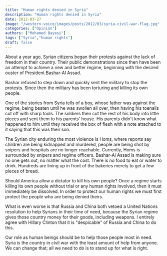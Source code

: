 ```yaml
---
title: "Human rights denied in Syria"
description: "Human rights denied in Syria"
date: 2012-03-27
image: "/western-voice/images/posts/2012/03/syria-civil-war-flag.jpg"
categories: ["Opinion"]
authors: ["Mohamed Bayasi"]
tags: ["Syria","human rights"]
draft: false
---
```

About a year ago, Syrian citizens began their protests against the lack of freedom in their country. Their public demonstrations since then have been an attempt to achieve a new and better regime, beginning with the desired ouster of President Bashar-Al Assad.

Bashar refused to step down and quickly sent the military to stop the protests. Since then the military has been torturing and killing its own people.

One of the stories from Syria tells of a boy, whose father was against the regime, being beaten until he was swollen all over, then having his toenails cut off with sharp tools. The soldiers then cut the rest of his body into little pieces and sent them to his parents' house. His parents didn't know what happened to him until they received the box of flesh with a note attached to it saying that this was their son.

The Syrian city enduring the most violence is Homs, where reports say children are being kidnapped and murdered, people are being shot by snipers and hospitals are no longer reachable. Currently, Homs is surrounded by snipers and regime officers. Bashar-Al Assad is making sure no one gets out, no matter what the cost. There is no food to eat or water to drink. Hundreds are lining up in front of the bakeries merely to get a few pieces of bread.

Should America allow a dictator to kill his own people? Once a regime starts killing its own people without trial or any human rights involved, then it must immediately be dissolved. In order to protect our human rights we must first protect the people who are being denied theirs.

What is even worse is that Russia and China both vetoed a United Nations resolution to help Syrians in their time of need, because the Syrian regime gives those country money for their goods, including weapons. I entirely agree with Hillary Clinton that it is "despicable" of Russia and China to do this.

Our role as human beings should be to help those people most in need. Syria is the country in civil war with the least amount of help from anyone. We can change that; all we need to do is to stand up for what is right.